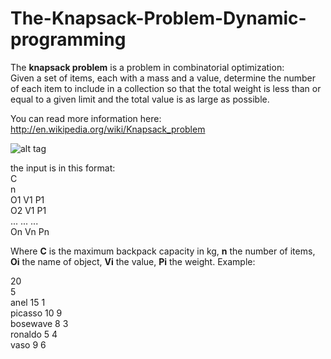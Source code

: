 # The-Knapsack-Problem-Dynamic-programming
The **knapsack problem** is a problem in combinatorial optimization: <br />
Given a set of items, each with a mass and a value, determine the number of each item to include in a collection so that the total weight is less than or equal to a given limit and the total value is as large as possible.

You can read more information here: http://en.wikipedia.org/wiki/Knapsack_problem

![alt tag](https://cloud.githubusercontent.com/assets/6472330/6100009/de3be7dc-affe-11e4-8fb9-f5d57a64b767.gif)

the input is in this format: <br />
C <br />
n <br />
O1 V1 P1 <br />
O2 V1 P1 <br />
... ... ... <br />
On Vn Pn <br />

Where **C** is the maximum backpack capacity in kg, **n** the number of items, **Oi** the name of object, **Vi** the value, **Pi** the weight. Example:<br />

20 <br />
5 <br />
anel 15 1 <br />
picasso 10 9 <br />
bosewave 8 3 <br />
ronaldo 5 4 <br />
vaso 9 6 <br />


